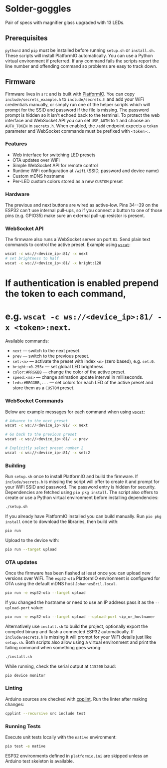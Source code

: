 # Solder-goggles

Pair of specs with magnifier glass upgraded with 13 LEDs.

## Prerequisites

`python3` and `pip` must be installed before running `setup.sh` or
`install.sh`. These scripts will install PlatformIO automatically. You
can use a Python virtual environment if preferred. If any command fails
the scripts report the line number and offending command so problems are
easy to track down.

## Firmware

Firmware lives in `src` and is built with [PlatformIO](https://platformio.org/).
You can copy `include/secrets_example.h` to `include/secrets.h` and add your
WiFi credentials manually, or simply run one of the helper scripts which will
prompt for the SSID and password if the file is missing. The password prompt is
hidden so it isn't echoed back to the terminal.
To protect the web interface and WebSocket API you can set `USE_AUTH` to `1`
and choose an `AUTH_TOKEN` in `secrets.h`. When enabled, the `/add` endpoint
expects a `token` parameter and WebSocket commands must be prefixed with
`<token>:`.

### Features
- Web interface for switching LED presets
- OTA updates over WiFi
- Simple WebSocket API for remote control
- Runtime WiFi configuration at `/wifi` (SSID, password and device name)
- Custom mDNS hostname
- Per-LED custom colors stored as a new `CUSTOM` preset

### Hardware
The previous and next buttons are wired as active-low. Pins 34--39 on the
ESP32 can't use internal pull-ups, so if you connect a button to one of those
pins (e.g. GPIO35) make sure an external pull-up resistor is present.

### WebSocket API
The firmware also runs a WebSocket server on port `81`. Send plain text commands
to control the active preset. Example using [`wscat`](https://github.com/websockets/wscat):

```bash
wscat -c ws://<device_ip>:81/ -x next
# set brightness to half
wscat -c ws://<device_ip>:81/ -x bright:128
```
# If authentication is enabled prepend the token to each command,
# e.g. `wscat -c ws://<device_ip>:81/ -x <token>:next`.

Available commands:

* `next` &mdash; switch to the next preset.
* `prev` &mdash; switch to the previous preset.
* `set:<n>` &mdash; activate the preset with index `<n>` (zero based), e.g. `set:0`.
* `bright:<0-255>` &mdash; set global LED brightness.
* `color:#RRGGBB` &mdash; change the color of the active preset.
* `speed:<ms>` &mdash; change animation update interval in milliseconds.
* `leds:#RRGGBB,...` &mdash; set colors for each LED of the active preset and
  store them as a `CUSTOM` preset.

### WebSocket Commands

Below are example messages for each command when using [`wscat`](https://github.com/websockets/wscat):

```bash
# Advance to the next preset
wscat -c ws://<device_ip>:81/ -x next

# Go back to the previous preset
wscat -c ws://<device_ip>:81/ -x prev

# Explicitly select preset number 2
wscat -c ws://<device_ip>:81/ -x set:2
```

### Building
Run `setup.sh` once to install PlatformIO and build the firmware. If
`include/secrets.h` is missing the script will offer to create it and prompt for
your WiFi SSID and password. The password entry is hidden for security.
Dependencies are fetched using `pio pkg install`. The script also offers to
create or use a Python virtual environment before installing dependencies:

```bash
./setup.sh
```

If you already have PlatformIO installed you can build manually. Run
`pio pkg install` once to download the libraries, then build with:

```bash
pio run
```

Upload to the device with:

```bash
pio run --target upload
```

### OTA updates
Once the firmware has been flashed at least once you can upload new
versions over WiFi. The `esp32-ota` PlatformIO environment is configured
for OTA using the default mDNS host `JohannesBril.local`.

```bash
pio run -e esp32-ota --target upload
```

If you changed the hostname or need to use an IP address pass it as the
`--upload-port` value:

```bash
pio run -e esp32-ota --target upload --upload-port <ip_or_hostname>
```

Alternatively use `install.sh` to build the project, optionally export the
compiled binary and flash a connected ESP32 automatically. If
`include/secrets.h` is missing it will prompt for your WiFi details just like
`setup.sh`. Both scripts also allow using a virtual environment and print
the failing command when something goes wrong:

```bash
./install.sh
```

While running, check the serial output at `115200` baud:

```bash
pio device monitor
```

### Linting
Arduino sources are checked with [cpplint](https://github.com/cpplint/cpplint).
Run the linter after making changes:

```bash
cpplint --recursive src include test
```

### Running Tests
Execute unit tests locally with the `native` environment:

```bash
pio test -e native
```

ESP32 environments defined in `platformio.ini` are skipped unless an Arduino
test skeleton is available.
